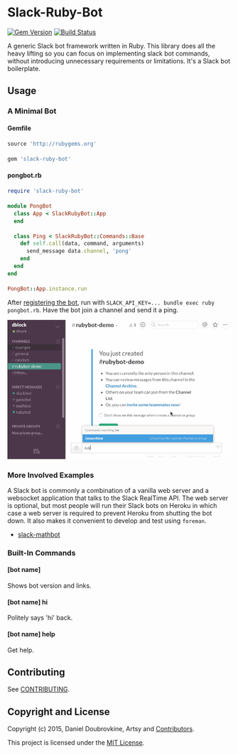 Slack-Ruby-Bot
==============

[![Gem Version](https://badge.fury.io/rb/slack-ruby-bot.svg)](http://badge.fury.io/rb/slack-ruby-bot)
[![Build Status](https://travis-ci.org/dblock/slack-ruby-bot.png)](https://travis-ci.org/dblock/slack-ruby-bot)

A generic Slack bot framework written in Ruby. This library does all the heavy lifting so you can focus on implementing slack bot commands, without introducing unnecessary requirements or limitations. It's a Slack bot boilerplate.

## Usage

### A Minimal Bot

#### Gemfile

```ruby
source 'http://rubygems.org'

gem 'slack-ruby-bot'
```

#### pongbot.rb

```ruby
require 'slack-ruby-bot'

module PongBot
  class App < SlackRubyBot::App
  end

  class Ping < SlackRubyBot::Commands::Base
    def self.call(data, command, arguments)
      send_message data.channel, 'pong'
    end
  end
end

PongBot::App.instance.run
```

After [registering the bot](DEPLOYMENT.md), run with `SLACK_API_KEY=... bundle exec ruby pongbot.rb`. Have the bot join a channel and send it a ping.

![](screenshots/demo.gif)

### More Involved Examples

A Slack bot is commonly a combination of a vanilla web server and a websocket application that talks to the Slack RealTime API. The web server is optional, but most people will run their Slack bots on Heroku in which case a web server is required to prevent Heroku from shutting the bot down. It also makes it convenient to develop and test using `foreman`.

* [slack-mathbot](https://github.com/dblock/slack-mathbot)

### Built-In Commands

#### [bot name]

Shows bot version and links.

#### [bot name] hi

Politely says 'hi' back.

#### [bot name] help

Get help.

## Contributing

See [CONTRIBUTING](CONTRIBUTING.md).

## Copyright and License

Copyright (c) 2015, Daniel Doubrovkine, Artsy and [Contributors](CHANGELOG.md).

This project is licensed under the [MIT License](LICENSE.md).
